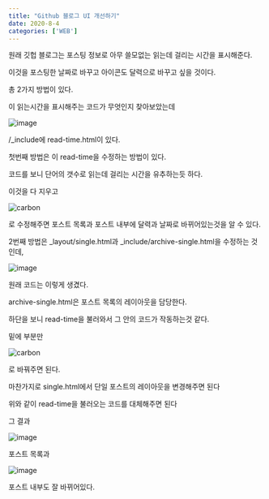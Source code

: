 ```yaml
---
title: "Github 블로그 UI 개선하기"
date: 2020-8-4
categories: ['WEB']
---
```



   
   원래 깃헙 블로그는 포스팅 정보로 아무 쓸모없는 읽는데 걸리는 시간을 표시해준다.

이것을 포스팅한 날짜로 바꾸고 아이콘도 달력으로 바꾸고 싶을 것이다.

총 2가지 방법이 있다.


   
   
이 읽는시간을 표시해주는 코드가 무엇인지 찾아보았는데


![image](https://user-images.githubusercontent.com/49622935/89292652-a2ebf580-d697-11ea-968e-59bf0aa92b47.png)


/_include에 read-time.html이 있다.

   
   
첫번째 방법은 이 read-time을 수정하는 방법이 있다.

코드를 보니 단어의 갯수로 읽는데 걸리는 시간을 유추하는듯 하다.

이것을 다 지우고 
   
   
![carbon](https://user-images.githubusercontent.com/49622935/89294373-67065f80-d69a-11ea-8f6c-a8d0c793b51e.png)


로 수정해주면 포스트 목록과 포스트 내부에 달력과 날짜로 바뀌어있는것을 알 수 있다.

   
      
      










2번째 방법은 _layout/single.html과 _include/archive-single.html을 수정하는 것인데,

![image](https://user-images.githubusercontent.com/49622935/89293146-6076e880-d698-11ea-92d6-a169ffb9c399.png)

원래 코드는 이렇게 생겼다.
   
   
archive-single.html은 포스트 목록의 레이아웃을 담당한다.

하단을 보니 read-time을 불러와서 그 안의 코드가 작동하는것 같다.

   
   
밑에 부분만 


![carbon](https://user-images.githubusercontent.com/49622935/89294373-67065f80-d69a-11ea-8f6c-a8d0c793b51e.png)


로 바꿔주면 된다.

마찬가지로 single.html에서 단일 포스트의 레이아웃을 변경해주면 된다

위와 같이 read-time을 불러오는 코드를 대체해주면 된다


   
   
그 결과

![image](https://user-images.githubusercontent.com/49622935/89293571-1a6e5480-d699-11ea-95bd-62bedaf8cb04.png)


   
      
      
포스트 목록과

![image](https://user-images.githubusercontent.com/49622935/89293875-9b2d5080-d699-11ea-91bd-77448736e711.png)


포스트 내부도 잘 바뀌어있다.


